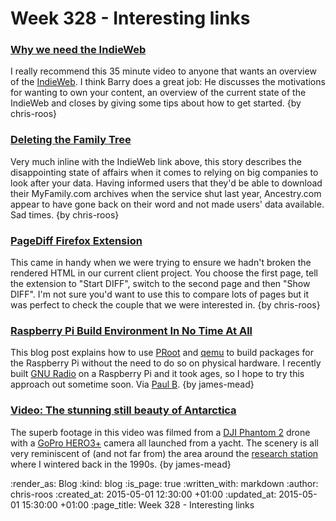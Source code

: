 Week 328 - Interesting links
============================

### [Why we need the IndieWeb](https://barryfrost.com/2015/04/here-s-a-video-of-the)

I really recommend this 35 minute video to anyone that wants an overview of the [IndieWeb][]. I think Barry does a great job: He discusses the motivations for wanting to own your content, an overview of the current state of the IndieWeb and closes by giving some tips about how to get started. {by chris-roos}

### [Deleting the Family Tree](http://www.slate.com/articles/technology/future_tense/2015/04/myfamily_shuttered_ancestry_com_deleted_10_years_of_my_family_history.html)

Very much inline with the IndieWeb link above, this story describes the disappointing state of affairs when it comes to relying on big companies to look after your data. Having informed users that they'd be able to download their MyFamily.com archives when the service shut last year, Ancestry.com appear to have gone back on their word and not made users' data available. Sad times. {by chris-roos}

### [PageDiff Firefox Extension](https://addons.mozilla.org/en-Us/firefox/addon/pagediff/)

This came in handy when we were trying to ensure we hadn't broken the rendered HTML in our current client project. You choose the first page, tell the extension to "Start DIFF", switch to the second page and then "Show DIFF". I'm not sure you'd want to use this to compare lots of pages but it was perfect to check the couple that we were interested in. {by chris-roos}

[IndieWeb]: http://indiewebcamp.com/

### [Raspberry Pi Build Environment In No Time At All](https://lionfacelemonface.wordpress.com/2015/04/18/raspberry-pi-build-environment-in-no-time-at-all/)

This blog post explains how to use [PRoot][] and [qemu][] to build packages for the Raspberry Pi without the need to do so on physical hardware. I recently built [GNU Radio][] on a Raspberry Pi and it took ages, so I hope to try this approach out sometime soon. Via [Paul B][]. {by james-mead}

[GNU Radio]: http://gnuradio.org/
[Paul B]: http://po-ru.com/
[PRoot]: http://proot.me/
[qemu]: http://qemu.org

### [Video: The stunning still beauty of Antarctica](http://sploid.gizmodo.com/video-the-stunning-still-beauty-of-antarctica-1700493358)

The superb footage in this video was filmed from a [DJI Phantom 2][] drone with a [GoPro HERO3+][] camera all launched from a yacht. The scenery is all very reminiscent of (and not far from) the area around the [research station][faraday-research-station] where I wintered back in the 1990s. {by james-mead}

[DJI Phantom 2]: http://www.dji.com/product/phantom-2
[GoPro HERO3+]: https://gopro.com/support/hero3plus-black-support
[faraday-research-station]: http://www.antarctica.ac.uk/about_bas/our_history/stations_and_refuges/faraday.php

:render_as: Blog
:kind: blog
:is_page: true
:written_with: markdown
:author: chris-roos
:created_at: 2015-05-01 12:30:00 +01:00
:updated_at: 2015-05-01 15:30:00 +01:00
:page_title: Week 328 - Interesting links
